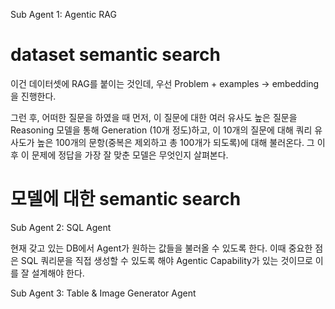 Sub Agent 1: Agentic RAG

# dataset semantic search
이건 데이터셋에 RAG를 붙이는 것인데,
우선 Problem + examples -> embedding을 진행한다.

그런 후, 어떠한 질문을 하였을 때 먼저, 이 질문에 대한 여러 유사도 높은 질문을 Reasoning 모델을 통해 Generation (10개 정도)하고, 이 10개의 질문에 대해 쿼리 유사도가 높은 100개의 문항(중복은 제외하고 총 100개가 되도록)에 대해 불러온다.
그 이후 이 문제에 정답을 가장 잘 맞춘 모델은 무엇인지 살펴본다.

# 모델에 대한 semantic search

Sub Agent 2: SQL Agent

현재 갖고 있는 DB에서 Agent가 원하는 값들을 불러올 수 있도록 한다. 이때 중요한 점은 SQL 쿼리문을 직접 생성할 수 있도록 해야 Agentic Capability가 있는 것이므로 이를 잘 설계해야 한다.

Sub Agent 3: Table & Image Generator Agent


